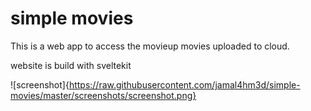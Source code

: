 # simple movies

This is a web app to access the movieup movies uploaded to cloud.

website is build with sveltekit

![screenshot]{https://raw.githubusercontent.com/jamal4hm3d/simple-movies/master/screenshots/screenshot.png}
